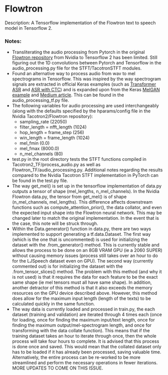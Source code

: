 # Flowtron

Description: A Tensorflow implementation of the Flowtron text to speech model in Tensorflow 2.


### Notes:
 * Transliterating the audio processing from Pytorch in the original [Flowtron repository](https://github.com/NVIDIA/flowtron) from Nvidia to Tensorflow 2 has been limited. Still figuring out the 1D convolutions between Pytorch and Tensorflow in the audio_processing.py file for the STFT/TacotronSTFT modules.
 * Found an alternative way to process audio from wav to mel spectrograms in Tensorflow. This was inspired by the way spectrogram signals are extracted in official Keras examples (such as [Transformer ASR](https://keras.io/examples/audio/transformer_asr/) and [ASR with CTC](https://keras.io/examples/audio/ctc_asr/)) and is expanded upon from the Keras [MelGAN example](https://keras.io/examples/audio/melgan_spectrogram_inversion/) and [Medium article](https://towardsdatascience.com/how-to-easily-process-audio-on-your-gpu-with-tensorflow-2d9d91360f06). This can be found in the audio_processing_tf.py file.
 * The following variables for audio processing are used interchangeably (along with the defaults specified by the hparams/config file in the Nvidia Tacotron2/Flowtron repository):
 	- sampling_rate (22050)
 	- filter_length = nfft_length (1024)
 	- hop_length = frame_step (256)
 	- win_length = frame_length (1024)
 	- mel_fmin (0.0)
 	- mel_fmax (8000.0)
 	- n_mel_channels (80)
 * test.py in the root directory tests the STFT functions compiled in Tacotron2_TF/process_audio.py as well as Flowtron_TF/audio_processing.py. Additional notes regarding the results compared to the Nvidia Tacotron STFT implementation in PyTorch can be found in the test.py file.
 * The way get_mel() is set up in the tensorflow implementation of data.py outputs a tensor of shape (mel_lengths, n_mel_channels). In the Nvidia Flowtron data.py, the tensor from get_mel() is of shape (n_mel_channels, mel_lengths). This difference affects downstream functions such as compute_attention_prior(), the data collator, and even the expected input shape into the Flowtron neural network. This may be changed later to match the original implementation. In the event that is the case, this note will be struck through.
 * Within the Data.generator() function in data.py, there are two ways implemented to support generating a tf.data.Dataset. The first way (which is the one that is uncommented) is used for initializing the dataset with the .from_generator() method. This is currently stable and allows the process to be done on an 8GB VRAM GPU (ie a 2060 SUPER) without causing memory issues (process still takes over an hour to do for the LJSpeech dataset even on GPU). The second way (currently commented out) is for initializing the dataset with the .from_tensor_slices() method. The problem with this method (and why it is not used) is that it requires the data for each feature to be the exact same shape (ie mel tensors must all have same shape). In addition, another detractor of this method is that it also exceeds the memory resources on the GPU device described above. However, this method does allow for the maximum input length (length of the texts) to be calculated quickly in the same function.
 * The way data is currently loaded and processed in train.py, the each dataset (training and validation) are iterated through 4 times each (once for loading, once for finding the maximum input/text length, once for finding the maximum output/mel-spectrogram length, and once for transforming with the data collate function). This means that if the training dataset takes an hour to iterate through once, then the whole process will take four hours to complete. It is advised that this process is done once and saved. This would mean that the collated dataset only has to be loaded if it has already been processed, saving valuable time. Alternatively, the entire process can be re-worked to be more streamlined and perform the necessary operations in fewer iterations. MORE UPDATES TO COME ON THIS ISSUE.